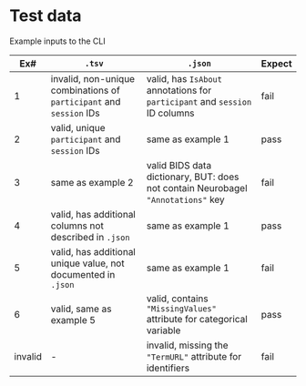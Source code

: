 # Test data

Example inputs to the CLI

| Ex#     | `.tsv`                                                        | `.json`                                                                          | Expect |
|---------|---------------------------------------------------------------|----------------------------------------------------------------------------------|--------|
| 1       | invalid, non-unique combinations of `participant` and `session` IDs            | valid, has `IsAbout` annotations for `participant` and `session` ID columns      | fail   |
| 2       | valid, unique `participant` and `session` IDs                 | same as example 1                                                                | pass   |
| 3       | same as example 2                                             | valid BIDS data dictionary, BUT: does not contain Neurobagel `"Annotations"` key | fail   |
| 4       | valid, has additional columns not described in `.json`        | same as example 1                                                                | pass   |
| 5       | valid, has additional unique value, not documented in `.json` | same as example 1                                                                | fail   |
| 6       | valid, same as example 5                                      | valid, contains `"MissingValues"` attribute for categorical variable             | pass   |
| invalid | -                                                             | invalid, missing the `"TermURL"` attribute for identifiers                       | fail   |
